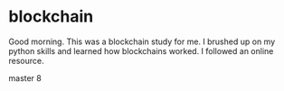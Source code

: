 # blockchain
  
Good morning.  This was a blockchain study for me.  I brushed up on my python skills and learned how blockchains worked.  I followed an online resource.  

master 8

